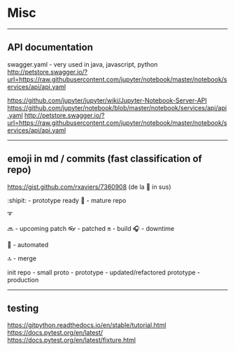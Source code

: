 # Misc

----
## API documentation

swagger.yaml - very used in java, javascript, python
http://petstore.swagger.io/?url=https://raw.githubusercontent.com/jupyter/notebook/master/notebook/services/api/api.yaml

https://github.com/jupyter/jupyter/wiki/Jupyter-Notebook-Server-API
https://github.com/jupyter/notebook/blob/master/notebook/services/api/api.yaml
http://petstore.swagger.io/?url=https://raw.githubusercontent.com/jupyter/notebook/master/notebook/services/api/api.yaml


----
## emoji in md / commits (fast classification of repo)

https://gist.github.com/rxaviers/7360908 (de la :gem: in sus)

:shipit: - prototype ready
:100: - mature repo

:curly_loop:

:soon: - upcoming patch
:eyeglasses: - patched
:on: - build
:headphones: - downtime

:gem: - automated

:top: - merge

init repo - small proto - prototype - updated/refactored prototype - production

-----
## testing

https://gitpython.readthedocs.io/en/stable/tutorial.html
https://docs.pytest.org/en/latest/
https://docs.pytest.org/en/latest/fixture.html
